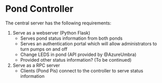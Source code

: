 # Pond Controller

The central server has the following requirements:

1. Serve as a webserver (Python Flask)
    * Serves pond status information from both ponds
    * Serves an authentication portal which will allow administrators to turn pumps on and off
    * Change LEDS in pond (API provided by @AzureUmbra)
    * Provided other status information? (To be continued)
2. Serve as a RPC server
    * Clients (Pond Pis) connect to the controller to serve status information